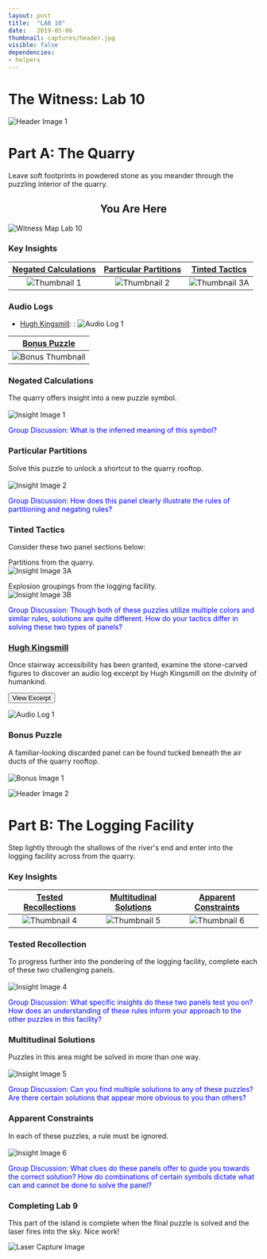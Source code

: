 ```yaml
---
layout: post
title:  "LAB 10"
date:   2019-05-06
thumbnail: captures/header.jpg
visible: false
dependencies:
- helpers
---
```


# **The Witness: Lab 10**

![Header Image 1](captures/header.jpg#header)
# Part A: The Quarry

Leave soft footprints in powdered stone as you meander through the puzzling interior of the quarry.

## <center>You Are Here</center>

![Witness Map Lab 10](captures/Witness_Map_Lab10.jpg#capture)

### Key Insights

| [Negated Calculations](#negated-calculations) | [Particular Partitions](#particular-partitions) | [Tinted Tactics](#tinted-tactics) |
|:-:|:-:|:-:|
|![Thumbnail 1](captures/insight_1.jpg#thumbnail)| ![Thumbnail 2](captures/insight_2.jpg#thumbnail)| ![Thumbnail 3A](captures/insight_3A.jpg#thumbnail)|

### Audio Logs

- [Hugh Kingsmill](#hugh-kingsmill):
: ![Audio Log 1](captures/audio_log_1.jpg#audio_log)

| [Bonus Puzzle](#bonus-puzzle) |
|:-:|
|![Bonus Thumbnail](captures/bonus_1.jpg#thumbnail)|

### Negated Calculations
The quarry offers insight into a new puzzle symbol.
<br><br>
![Insight Image 1](captures/insight_1.jpg#capture)

<span style="color: blue">Group Discussion: What is the inferred meaning of this symbol?</span>

### Particular Partitions
Solve this puzzle to unlock a shortcut to the quarry rooftop.
<br><br>
![Insight Image 2](captures/insight_2.jpg#capture)

<span style="color: blue">Group Discussion: How does this panel clearly illustrate the rules of partitioning and negating rules?</span>

### Tinted Tactics
Consider these two panel sections below:
<br>

Partitions from the quarry.
<br>
![Insight Image 3A](captures/insight_3A.jpg#capture)

Explosion groupings from the logging facility.
<br>
![Insight Image 3B](captures/insight_3B.jpg#capture)

<span style="color: blue">Group Discussion: Though both of these puzzles utilize multiple colors and similar rules, solutions are quite different. How do your tactics differ in solving these two types of panels?</span>

### [Hugh Kingsmill](https://en.wikipedia.org/wiki/Hugh_Kingsmill)

Once stairway accessibility has been granted, examine the stone-carved figures to discover an audio log excerpt by Hugh Kingsmill on the divinity of humankind.

<button onclick="collapseExcerpt1()">View Excerpt</button>

<div id="excerpt1" style="display:none" markdown="1">

What is divine in man is elusive and impalpable,
and he is easily tempted to embody it in a concrete form –

a church, a country, a social system, a leader –
so that he may realize it with less effort
and serve it with more profit.

Yet the attempt to externalize the kingdom of heaven
in a temporal shape must end in disaster.

It cannot be created by charters or constitutions
nor established by arms.

Those who seek for it alone will reach it together,
and those who seek it in company will perish by themselves.

<br>---<br>
Hugh Kingsmill, 1944
</div>

![Audio Log 1](captures/audio_log_1.jpg#capture)

### Bonus Puzzle
A familiar-looking discarded panel can be found tucked beneath the air ducts of the quarry rooftop. 
<br><br>
![Bonus Image 1](captures/bonus_1.jpg#capture)

![Header Image 2](captures/header_2.jpg#header)
# Part B: The Logging Facility

Step lightly through the shallows of the river's end and enter into the logging facility across from the quarry.

### Key Insights

| [Tested Recollections](#tested-recollections) | [Multitudinal Solutions](#multitudinal-solutions) | [Apparent Constraints](#apparent-constraints) |
|:-:|:-:|:-:|
|![Thumbnail 4](captures/insight_4.jpg#thumbnail)| ![Thumbnail 5](captures/insight_5.jpg#thumbnail)| ![Thumbnail 6](captures/insight_6.jpg#thumbnail)|

### Tested Recollection
To progress further into the pondering of the logging facility, complete each of these two challenging panels.
<br><br>
![Insight Image 4](captures/insight_4.jpg#capture)

<span style="color: blue">Group Discussion: What specific insights do these two panels test you on? How does an understanding of these rules inform your approach to the other puzzles in this facility?</span>

### Multitudinal Solutions
Puzzles in this area might be solved in more than one way.
<br><br>
![Insight Image 5](captures/insight_5.jpg#capture)

<span style="color: blue">Group Discussion: Can you find multiple solutions to any of these puzzles? Are there certain solutions that appear more obvious to you than others?</span>

### Apparent Constraints
In each of these puzzles, a rule must be ignored.
<br><br>
![Insight Image 6](captures/insight_6.jpg#capture)

<span style="color: blue">Group Discussion: What clues do these panels offer to guide you towards the correct solution? How do combinations of certain symbols dictate what can and cannot be done to solve the panel?</span>

### Completing Lab 9

This part of the island is complete when the final puzzle is solved and the laser fires into the sky. Nice work!

![Laser Capture Image](captures/laser_capture.jpg#header)

<!-- ### The Witness Journal Entry #10

Write a journal entry on what you learned from this lab. Pretend that you are a scientist exploring this island for the very first time. Choose one of the prompts below (either 1, 2, 3, or 4) to respond to in your journal entry.

1. ##### **Prominent Experience**

    - ##### Find and listen to all 4 audio log excerpts found in this area: (Note that some audio logs are hidden behind locked panels or alternate pathways.)
      - [William Wordsworth](#william-wordsworth)
      - [Niffari](#niffari)
      - [Rupert Brooke](#rupert-brooke)
      - [Gangaji](#gangaji)

    - ##### How does your chosen excerpt relate to your experience solving the treehouse puzzles? Explain.
    - ##### In what way does your chosen excerpt relate to your experience thus far playing The Witness? Explain.

2. ##### **Bridges to Understanding**
  - ##### The treehouse area has many lessons to teach. Discuss an insight you gained from completing the treehouse that has helped you to understand previous sections of the game you found confusing.
  - ##### How does the process of completing any bridge in the treehouse help to cement your understanding of the rules?
  - ##### Discuss a specific bridge in the treehouse area, why you found it particularly challenging, and what strategies lead to your ability to complete this section.

3. ##### **A False Impression**
  - ##### Describe a section of puzzles in the treehouse that turned out to be solvable in a way you first assumed would not work.
  - ##### Explain what first lead you to assume certain rules applied.
  - ##### How do the rules of this puzzle differ from your expectations? Explain.

4. ##### **Enigmatic Symbolism**
  - ##### Each section in the treehouse is full of symbolic combinations. Please list each symbol you encountered in completing the treehouse, and what rules each symbol conveys.
  - ##### For any given puzzle, how do the combinations of symbols add to the complexity of finding the solution?
  - ##### Describe a specific puzzle where the presence of certain symbols inhibited solving it in an ideal way or directed you toward a unique solution.

**Final Journal Requirement:**

After responding to one of the items above, discuss the solution to a particular puzzle that challenged you. Explain the mechanics of this puzzle in detail and how you came to understand them. If it helps, feel free to include screenshots or sketches of the puzzle. -->
